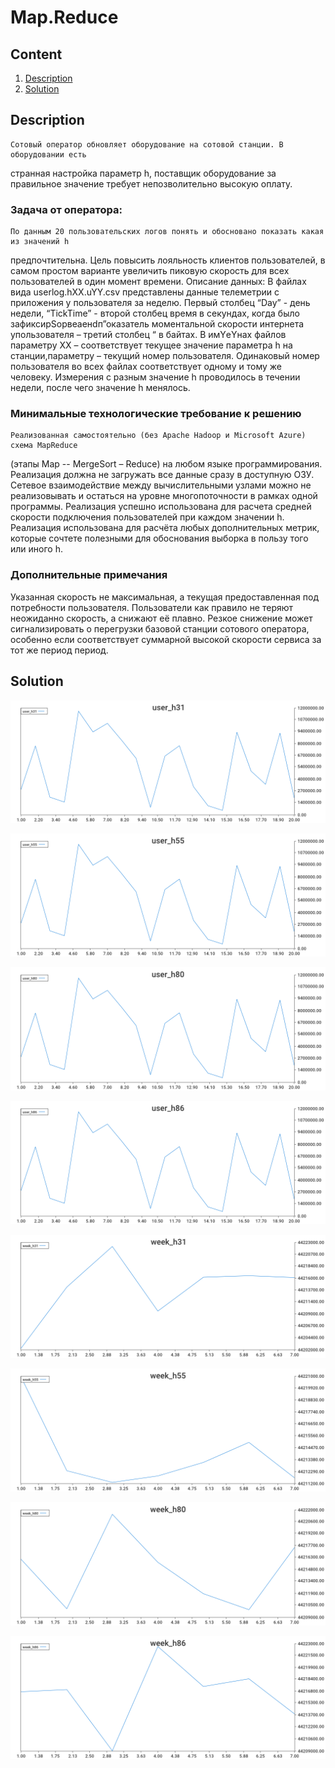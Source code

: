 # Map.Reduce


## Content
1. [Description](#description)
2. [Solution](#solution)


## Description
    Сотовый оператор обновляет оборудование на сотовой станции. В оборудовании есть
странная настройка параметр h, поставщик оборудование за правильное значение требует
непозволительно высокую оплату.
### Задача от оператора:
    По данным 20 пользовательских логов понять и обосновано показать какая из значений h
предпочтительна. Цель повысить лояльность клиентов пользователей, в самом простом варианте
увеличить пиковую скорость для всех пользователей в один момент времени.
Описание данных:
    В файлах вида userlog.hXX.uYY.csv представлены данные телеметрии с приложения у
пользователя за неделю. Первый столбец “Day” - день недели, “TickTime” - второй столбец время
в секундах, когда было зафиксирSоpвeаeнdп”оказатель моментальной скорости интернета упользователя – третий столбец “
в байтах.
    В имYеYнах файлов параметру XX – соответствует текущее значение параметра h на станции,параметру
    – текущий номер пользователя. Одинаковый номер пользователя во всех файлах
соответствует одному и тому же человеку. Измерения с разным значение h проводилось в
течении недели, после чего значение h менялось.
### Минимальные технологические требование к решению
    Реализованная самостоятельно (без Apache Hadoop и Microsoft Azure) схема MapReduce
(этапы Map -- MergeSort – Reduce) на любом языке программирования. Реализация должна не
загружать все данные сразу в доступную ОЗУ. Сетевое взаимодействие между вычислительными
узлами можно не реализовывать и остаться на уровне многопоточности в рамках одной
программы. Реализация успешно использована для расчета средней скорости подключения
пользователей при каждом значении h. Реализация использована для расчёта любых
дополнительных метрик, которые сочтете полезными для обоснования выборка в пользу того или
иного h.
### Дополнительные примечания
Указанная скорость не максимальная, а текущая предоставленная под потребности пользователя.
Пользователи как правило не теряют неожиданно скорость, а снижают её плавно. Резкое
снижение может сигнализировать о перегрузки базовой станции сотового оператора, особенно
если соответствует суммарной высокой скорости сервиса за тот же период период.

## Solution

![image](./src/images/plot_user_h31.png)

![image](./src/images/plot_user_h55.png)

![image](./src/images/plot_user_h80.png)

![image](./src/images/plot_user_h86.png)

![image](./src/images/plot_week_h31.png)

![image](./src/images/plot_week_h55.png)

![image](./src/images/plot_week_h80.png)

![image](./src/images/plot_week_h86.png)